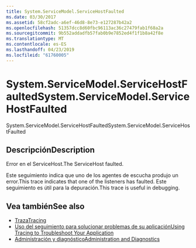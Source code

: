 ```yaml
---
title: System.ServiceModel.ServiceHostFaulted
ms.date: 03/30/2017
ms.assetid: 58cf2adc-a6ef-46d8-8e73-e127287b42a2
ms.openlocfilehash: 51357dcc8d60fbc96113ac36c27479fab1f68a2a
ms.sourcegitcommit: 9b552addadfb57fab0b9e7852ed4f1f1b8a42f8e
ms.translationtype: MT
ms.contentlocale: es-ES
ms.lasthandoff: 04/23/2019
ms.locfileid: "61760005"
---
```

# <a name="systemservicemodelservicehostfaulted"></a><span data-ttu-id="0034c-102">System.ServiceModel.ServiceHostFaulted</span><span class="sxs-lookup"><span data-stu-id="0034c-102">System.ServiceModel.ServiceHostFaulted</span></span>
<span data-ttu-id="0034c-103">System.ServiceModel.ServiceHostFaulted</span><span class="sxs-lookup"><span data-stu-id="0034c-103">System.ServiceModel.ServiceHostFaulted</span></span>  
  
## <a name="description"></a><span data-ttu-id="0034c-104">Descripción</span><span class="sxs-lookup"><span data-stu-id="0034c-104">Description</span></span>  
 <span data-ttu-id="0034c-105">Error en el ServiceHost.</span><span class="sxs-lookup"><span data-stu-id="0034c-105">The ServiceHost faulted.</span></span>  
  
 <span data-ttu-id="0034c-106">Este seguimiento indica que uno de los agentes de escucha produjo un error.</span><span class="sxs-lookup"><span data-stu-id="0034c-106">This trace indicates that one of the listeners has faulted.</span></span> <span data-ttu-id="0034c-107">Este seguimiento es útil para la depuración.</span><span class="sxs-lookup"><span data-stu-id="0034c-107">This trace is useful in debugging.</span></span>  
  
## <a name="see-also"></a><span data-ttu-id="0034c-108">Vea también</span><span class="sxs-lookup"><span data-stu-id="0034c-108">See also</span></span>

- [<span data-ttu-id="0034c-109">Traza</span><span class="sxs-lookup"><span data-stu-id="0034c-109">Tracing</span></span>](../../../../../docs/framework/wcf/diagnostics/tracing/index.md)
- [<span data-ttu-id="0034c-110">Uso del seguimiento para solucionar problemas de su aplicación</span><span class="sxs-lookup"><span data-stu-id="0034c-110">Using Tracing to Troubleshoot Your Application</span></span>](../../../../../docs/framework/wcf/diagnostics/tracing/using-tracing-to-troubleshoot-your-application.md)
- [<span data-ttu-id="0034c-111">Administración y diagnóstico</span><span class="sxs-lookup"><span data-stu-id="0034c-111">Administration and Diagnostics</span></span>](../../../../../docs/framework/wcf/diagnostics/index.md)
